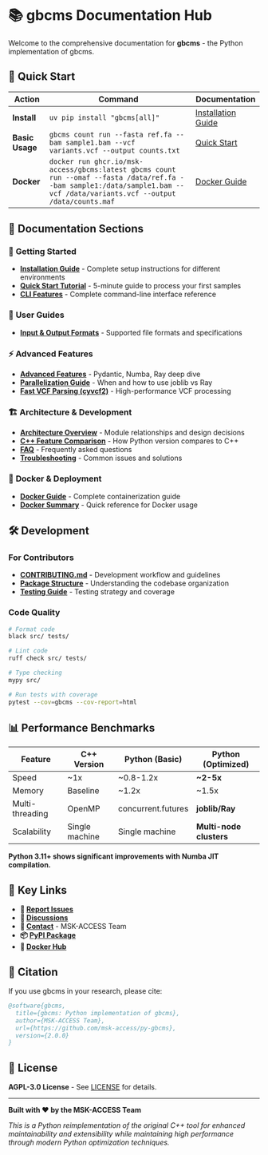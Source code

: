 # 📚 gbcms Documentation Hub

Welcome to the comprehensive documentation for **gbcms** - the Python implementation of gbcms.

## 🚀 Quick Start

| Action | Command | Documentation |
|--------|---------|---------------|
| **Install** | `uv pip install "gbcms[all]"` | [Installation Guide](INSTALLATION.md) |
| **Basic Usage** | `gbcms count run --fasta ref.fa --bam sample1.bam --vcf variants.vcf --output counts.txt` | [Quick Start](QUICKSTART.md) |
| **Docker** | `docker run ghcr.io/msk-access/gbcms:latest gbcms count run --omaf --fasta /data/ref.fa --bam sample1:/data/sample1.bam --vcf /data/variants.vcf --output /data/counts.maf` | [Docker Guide](DOCKER_GUIDE.md) |

## 📖 Documentation Sections

### 🔰 **Getting Started**
- **[Installation Guide](INSTALLATION.md)** - Complete setup instructions for different environments
- **[Quick Start Tutorial](QUICKSTART.md)** - 5-minute guide to process your first samples
- **[CLI Features](CLI_FEATURES.md)** - Complete command-line interface reference

### 👥 **User Guides**
- **[Input & Output Formats](INPUT_OUTPUT.md)** - Supported file formats and specifications

### ⚡ **Advanced Features**
- **[Advanced Features](ADVANCED_FEATURES.md)** - Pydantic, Numba, Ray deep dive
- **[Parallelization Guide](PARALLELIZATION_GUIDE.md)** - When and how to use joblib vs Ray
- **[Fast VCF Parsing (cyvcf2)](CYVCF2_SUPPORT.md)** - High-performance VCF processing

### 🏗️ **Architecture & Development**
- **[Architecture Overview](ARCHITECTURE.md)** - Module relationships and design decisions
- **[C++ Feature Comparison](CPP_FEATURE_COMPARISON.md)** - How Python version compares to C++
- **[FAQ](FAQ.md)** - Frequently asked questions
- **[Troubleshooting](TROUBLESHOOTING.md)** - Common issues and solutions

### 🐳 **Docker & Deployment**
- **[Docker Guide](DOCKER_GUIDE.md)** - Complete containerization guide
- **[Docker Summary](DOCKER_SUMMARY.md)** - Quick reference for Docker usage

## 🛠️ Development

### **For Contributors**
- **[CONTRIBUTING.md](../../../CONTRIBUTING.md)** - Development workflow and guidelines
- **[Package Structure](PACKAGE_STRUCTURE.md)** - Understanding the codebase organization
- **[Testing Guide](TESTING_GUIDE.md)** - Testing strategy and coverage

### **Code Quality**
```bash
# Format code
black src/ tests/

# Lint code
ruff check src/ tests/

# Type checking
mypy src/

# Run tests with coverage
pytest --cov=gbcms --cov-report=html
```

## 📊 Performance Benchmarks

| Feature | C++ Version | Python (Basic) | Python (Optimized) |
|---------|-------------|----------------|-------------------|
| Speed | ~1x | ~0.8-1.2x | **~2-5x** |
| Memory | Baseline | ~1.2x | ~1.5x |
| Multi-threading | OpenMP | concurrent.futures | **joblib/Ray** |
| Scalability | Single machine | Single machine | **Multi-node clusters** |

**Python 3.11+ shows significant improvements with Numba JIT compilation.**

## 🔗 Key Links

- **🐛 [Report Issues](https://github.com/msk-access/py-gbcms/issues)**
- **💬 [Discussions](https://github.com/msk-access/py-gbcms/discussions)**
- **📧 [Contact](mailto:shahr2@mskcc.org)** - MSK-ACCESS Team
- **📦 [PyPI Package](https://pypi.org/project/py-gbcms/)**
- **🐳 [Docker Hub](https://ghcr.io/msk-access/py-gbcms)**

## 📝 Citation

If you use gbcms in your research, please cite:

```bibtex
@software{gbcms,
  title={gbcms: Python implementation of gbcms},
  author={MSK-ACCESS Team},
  url={https://github.com/msk-access/py-gbcms},
  version={2.0.0}
}
```

## 📄 License

**AGPL-3.0 License** - See [LICENSE](../../../LICENSE) for details.

---

**Built with ❤️ by the MSK-ACCESS Team**

*This is a Python reimplementation of the original C++ tool for enhanced maintainability and extensibility while maintaining high performance through modern Python optimization techniques.*
